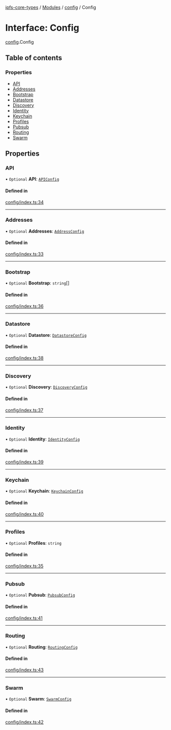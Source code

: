 [ipfs-core-types](../README.md) / [Modules](../modules.md) / [config](../modules/config.md) / Config

# Interface: Config

[config](../modules/config.md).Config

## Table of contents

### Properties

- [API](config.Config.md#api)
- [Addresses](config.Config.md#addresses)
- [Bootstrap](config.Config.md#bootstrap)
- [Datastore](config.Config.md#datastore)
- [Discovery](config.Config.md#discovery)
- [Identity](config.Config.md#identity)
- [Keychain](config.Config.md#keychain)
- [Profiles](config.Config.md#profiles)
- [Pubsub](config.Config.md#pubsub)
- [Routing](config.Config.md#routing)
- [Swarm](config.Config.md#swarm)

## Properties

### API

• `Optional` **API**: [`APIConfig`](config.APIConfig.md)

#### Defined in

[config/index.ts:34](https://github.com/ipfs/js-ipfs/blob/1655368d/packages/ipfs-core-types/src/config/index.ts#L34)

___

### Addresses

• `Optional` **Addresses**: [`AddressConfig`](config.AddressConfig.md)

#### Defined in

[config/index.ts:33](https://github.com/ipfs/js-ipfs/blob/1655368d/packages/ipfs-core-types/src/config/index.ts#L33)

___

### Bootstrap

• `Optional` **Bootstrap**: `string`[]

#### Defined in

[config/index.ts:36](https://github.com/ipfs/js-ipfs/blob/1655368d/packages/ipfs-core-types/src/config/index.ts#L36)

___

### Datastore

• `Optional` **Datastore**: [`DatastoreConfig`](config.DatastoreConfig.md)

#### Defined in

[config/index.ts:38](https://github.com/ipfs/js-ipfs/blob/1655368d/packages/ipfs-core-types/src/config/index.ts#L38)

___

### Discovery

• `Optional` **Discovery**: [`DiscoveryConfig`](config.DiscoveryConfig.md)

#### Defined in

[config/index.ts:37](https://github.com/ipfs/js-ipfs/blob/1655368d/packages/ipfs-core-types/src/config/index.ts#L37)

___

### Identity

• `Optional` **Identity**: [`IdentityConfig`](config.IdentityConfig.md)

#### Defined in

[config/index.ts:39](https://github.com/ipfs/js-ipfs/blob/1655368d/packages/ipfs-core-types/src/config/index.ts#L39)

___

### Keychain

• `Optional` **Keychain**: [`KeychainConfig`](config.KeychainConfig.md)

#### Defined in

[config/index.ts:40](https://github.com/ipfs/js-ipfs/blob/1655368d/packages/ipfs-core-types/src/config/index.ts#L40)

___

### Profiles

• `Optional` **Profiles**: `string`

#### Defined in

[config/index.ts:35](https://github.com/ipfs/js-ipfs/blob/1655368d/packages/ipfs-core-types/src/config/index.ts#L35)

___

### Pubsub

• `Optional` **Pubsub**: [`PubsubConfig`](config.PubsubConfig.md)

#### Defined in

[config/index.ts:41](https://github.com/ipfs/js-ipfs/blob/1655368d/packages/ipfs-core-types/src/config/index.ts#L41)

___

### Routing

• `Optional` **Routing**: [`RoutingConfig`](config.RoutingConfig.md)

#### Defined in

[config/index.ts:43](https://github.com/ipfs/js-ipfs/blob/1655368d/packages/ipfs-core-types/src/config/index.ts#L43)

___

### Swarm

• `Optional` **Swarm**: [`SwarmConfig`](config.SwarmConfig.md)

#### Defined in

[config/index.ts:42](https://github.com/ipfs/js-ipfs/blob/1655368d/packages/ipfs-core-types/src/config/index.ts#L42)
